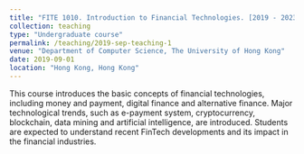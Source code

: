 ```yaml
---
title: "FITE 1010. Introduction to Financial Technologies. [2019 - 2023]"
collection: teaching
type: "Undergraduate course"
permalink: /teaching/2019-sep-teaching-1
venue: "Department of Computer Science, The University of Hong Kong"
date: 2019-09-01
location: "Hong Kong, Hong Kong"
---
```


This course introduces the basic concepts of financial technologies, including money and payment, digital finance and alternative finance. Major technological trends, such as e-payment system, cryptocurrency, blockchain, data mining and artificial intelligence, are introduced. Students are expected to understand recent FinTech developments and its impact in the financial industries.
